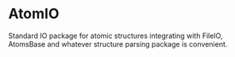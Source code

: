 # AtomIO

Standard IO package for atomic structures integrating with FileIO, AtomsBase
and whatever structure parsing package is convenient.
